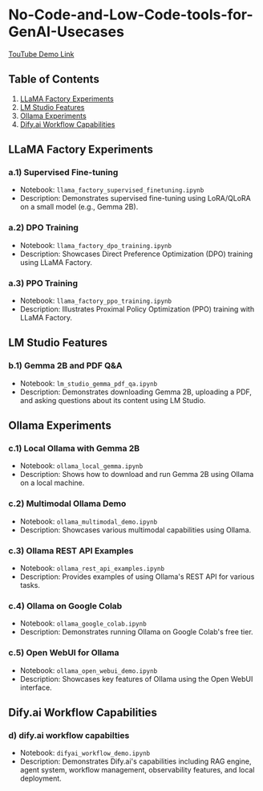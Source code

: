 # No-Code-and-Low-Code-tools-for-GenAI-Usecases


[TouTube Demo Link](https://youtu.be/W44s2VwEUU4)

## Table of Contents

1. [LLaMA Factory Experiments](#llama-factory-experiments)
2. [LM Studio Features](#lm-studio-features)
3. [Ollama Experiments](#ollama-experiments)
4. [Dify.ai Workflow Capabilities](#difyai-workflow-capabilities)

## LLaMA Factory Experiments

### a.1) Supervised Fine-tuning
- Notebook: `llama_factory_supervised_finetuning.ipynb`
- Description: Demonstrates supervised fine-tuning using LoRA/QLoRA on a small model (e.g., Gemma 2B).

### a.2) DPO Training
- Notebook: `llama_factory_dpo_training.ipynb`
- Description: Showcases Direct Preference Optimization (DPO) training using LLaMA Factory.

### a.3) PPO Training
- Notebook: `llama_factory_ppo_training.ipynb`
- Description: Illustrates Proximal Policy Optimization (PPO) training with LLaMA Factory.

## LM Studio Features

### b.1) Gemma 2B and PDF Q&A
- Notebook: `lm_studio_gemma_pdf_qa.ipynb`
- Description: Demonstrates downloading Gemma 2B, uploading a PDF, and asking questions about its content using LM Studio.

## Ollama Experiments

### c.1) Local Ollama with Gemma 2B
- Notebook: `ollama_local_gemma.ipynb`
- Description: Shows how to download and run Gemma 2B using Ollama on a local machine.

### c.2) Multimodal Ollama Demo
- Notebook: `ollama_multimodal_demo.ipynb`
- Description: Showcases various multimodal capabilities using Ollama.

### c.3) Ollama REST API Examples
- Notebook: `ollama_rest_api_examples.ipynb`
- Description: Provides examples of using Ollama's REST API for various tasks.

### c.4) Ollama on Google Colab
- Notebook: `ollama_google_colab.ipynb`
- Description: Demonstrates running Ollama on Google Colab's free tier.

### c.5) Open WebUI for Ollama
- Notebook: `ollama_open_webui_demo.ipynb`
- Description: Showcases key features of Ollama using the Open WebUI interface.

## Dify.ai Workflow Capabilities
### d) dify.ai workflow capabilties

- Notebook: `difyai_workflow_demo.ipynb`
- Description: Demonstrates Dify.ai's capabilities including RAG engine, agent system, workflow management, observability features, and local deployment.

